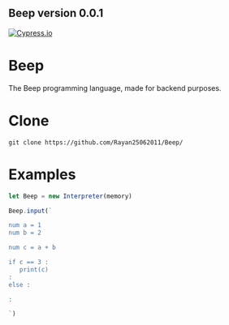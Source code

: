 ## Beep version 0.0.1

[![Cypress.io](https://img.shields.io/badge/tested%20with-Cypress-04C38E.svg)](https://www.cypress.io/)

# Beep
The Beep programming language, made for backend purposes.

# Clone
```
git clone https://github.com/Rayan25062011/Beep/
```


# Examples

```javascript
let Beep = new Interpreter(memory)

Beep.input(`

num a = 1
num b = 2

num c = a + b

if c == 3 :
   print(c)
:
else :

:

`)

```
